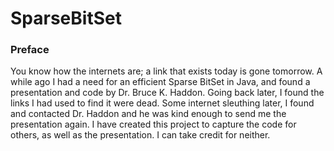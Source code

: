 SparseBitSet
============

### Preface
You know how the internets are; a link that exists today is gone tomorrow.  A while ago I had a need for an efficient
Sparse BitSet in Java, and found a presentation and code by Dr. Bruce K. Haddon.  Going back later, I found the links I had used to find it were dead.  Some internet sleuthing later, I found and contacted Dr. Haddon and he was kind enough to send me the presentation again.  I have created this project to capture the code for others, as well as the presentation.  I can take credit for neither.

